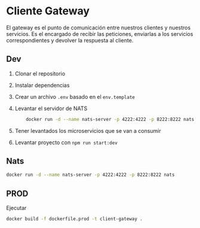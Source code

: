 # Cliente Gateway

El gateway es el punto de comunicación entre nuestros clientes y nuestros servicios. Es el encargado de recibir las peticiones, enviarlas a los servicios correspondientes y devolver la respuesta al cliente.

## Dev

1. Clonar el repositorio
2. Instalar dependencias
3. Crear un archivo `.env` basado en el `env.template`
4. Levantar el servidor de NATS

    ```bash
        docker run -d --name nats-server -p 4222:4222 -p 8222:8222 nats
    ```

5. Tener levantados los microservicios que se van a consumir
6. Levantar proyecto con `npm run start:dev`

## Nats

```bash
docker run -d --name nats-server -p 4222:4222 -p 8222:8222 nats
```

## PROD

Ejecutar

```bash
docker build -f dockerfile.prod -t client-gateway .
```
